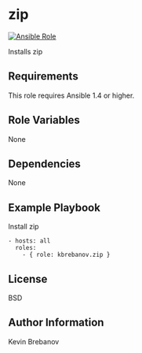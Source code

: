 zip
===

[![Ansible Role](https://img.shields.io/ansible/role/3293.svg)](https://galaxy.ansible.com/list#/roles/3293)

Installs zip

Requirements
------------

This role requires Ansible 1.4 or higher.

Role Variables
--------------

None

Dependencies
------------

None

Example Playbook
----------------

Install zip
```
- hosts: all
  roles:
    - { role: kbrebanov.zip }
```

License
-------

BSD

Author Information
------------------

Kevin Brebanov
